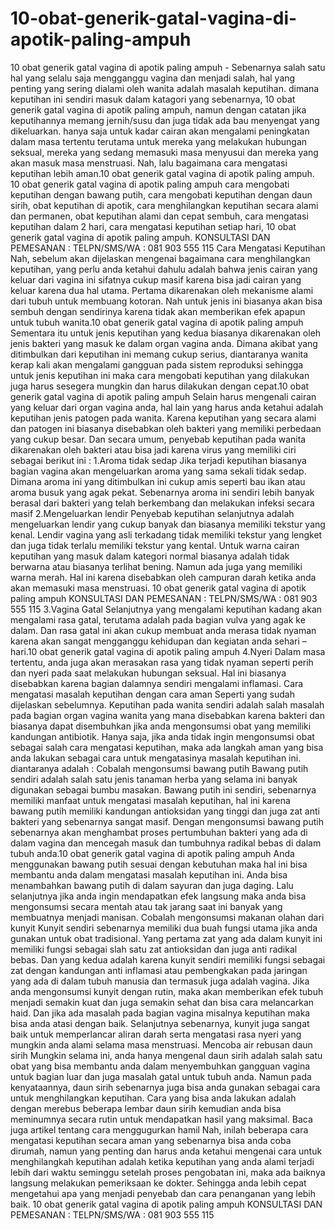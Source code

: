 # 10-obat-generik-gatal-vagina-di-apotik-paling-ampuh
10 obat generik gatal vagina di apotik paling ampuh - Sebenarnya salah satu hal yang selalu saja mengganggu vagina dan menjadi salah, hal yang penting yang sering dialami oleh wanita adalah masalah keputihan. dimana keputihan ini sendiri masuk dalam katagori yang sebenarnya, 10 obat generik gatal vagina di apotik paling ampuh, namun dengan catatan jika keputihannya memang jernih/susu dan juga tidak ada bau menyengat yang dikeluarkan. hanya saja untuk kadar cairan akan mengalami peningkatan dalam masa tertentu terutama untuk mereka yang melakukan hubungan seksual, mereka yang sedang memasuki masa menyusui dan mereka yang akan masuk masa menstruasi. Nah, lalu bagaimana cara mengatasi keputihan lebih aman.10 obat generik gatal vagina di apotik paling ampuh.    10 obat generik gatal vagina di apotik paling ampuh  cara mengobati keputihan dengan bawang putih, cara mengobati keputihan dengan daun sirih, obat keputihan di apotik, cara menghilangkan keputihan secara alami dan permanen, obat keputihan alami dan cepat sembuh, cara mengatasi keputihan dalam 2 hari, cara mengatasi keputihan setiap hari, 10 obat generik gatal vagina di apotik paling ampuh.   KONSULTASI DAN PEMESANAN :  TELPN/SMS/WA :  081 903 555 115    Cara Mengatasi Keputihan  Nah, sebelum akan dijelaskan mengenai bagaimana cara menghilangkan keputihan, yang perlu anda ketahui dahulu adalah bahwa jenis cairan yang keluar dari vagina ini sifatnya cukup masif karena bisa jadi cairan yang keluar karena dua hal utama. Pertama dikarenakan oleh mekanisme alami dari tubuh untuk membuang kotoran. Nah untuk jenis ini biasanya akan bisa sembuh dengan sendirinya karena tidak akan memberikan efek apapun untuk tubuh wanita.10 obat generik gatal vagina di apotik paling ampuh  Sementara itu untuk jenis keputihan yang kedua biasanya dikarenakan oleh jenis bakteri yang masuk ke dalam organ vagina anda. Dimana akibat yang ditimbulkan dari keputihan ini memang cukup serius, diantaranya wanita kerap kali akan mengalami gangguan pada sistem reproduksi sehingga untuk jenis keputihan ini maka cara mengobati keputihan yang dilakukan juga harus sesegera mungkin dan harus dilakukan dengan cepat.10 obat generik gatal vagina di apotik paling ampuh  Selain harus mengenali cairan yang keluar dari organ vagina anda, hal lain yang harus anda ketahui adalah keputihan jenis patogen pada wanita. Karena keputihan  yang secara alami dan patogen ini biasanya disebabkan oleh bakteri yang memiliki perbedaan yang cukup besar. Dan secara umum, penyebab keputihan pada wanita dikarenakan oleh bakteri atau bisa jadi karena virus yang memiliki ciri sebagai berikut ini :  1.Aroma tidak sedap  Jika terjadi keputihan biasanya bagian vagina akan mengeluarkan aroma yang sama sekali tidak sedap. Dimana aroma ini yang ditimbulkan ini cukup amis seperti bau ikan atau aroma busuk yang agak pekat. Sebenarnya aroma ini sendiri lebih banyak berasal dari bakteri yang telah berkembang dan melakukan infeksi secara masif  2.Mengeluarkan lendir  Penyebab keputihan selanjutnya adalah mengeluarkan lendir yang cukup banyak dan biasanya memiliki tekstur yang kenal. Lendir vagina yang asli terkadang tidak memiliki tekstur yang lengket dan juga tidak terlalu memiliki tekstur yang kental. Untuk warna cairan keputihan yang masuk dalam kategori normal biasanya adalah tidak berwarna atau biasanya terlihat bening. Namun ada juga yang memiliki warna merah. Hal ini karena disebabkan oleh campuran darah ketika anda akan memasuki masa menstruasi.    10 obat generik gatal vagina di apotik paling ampuh  KONSULTASI DAN PEMESANAN :  TELPN/SMS/WA :  081 903 555 115   3.Vagina Gatal  Selanjutnya yang mengalami keputihan kadang akan mengalami rasa gatal, terutama adalah pada bagian vulva yang agak ke dalam. Dan rasa gatal ini akan cukup membuat anda merasa tidak nyaman karena akan sangat mengganggu kehidupan dan kegiatan anda sehari – hari.10 obat generik gatal vagina di apotik paling ampuh  4.Nyeri  Dalam masa tertentu, anda juga akan merasakan rasa yang tidak nyaman seperti perih dan nyeri pada saat melakukan hubungan seksual. Hal ini biasanya disebabkan karena bagian dalamnya sendiri mengalami inflamasi.  Cara mengatasi masalah keputihan dengan cara aman  Seperti yang sudah dijelaskan sebelumnya. Keputihan pada wanita sendiri adalah salah masalah pada bagian organ vagina wanita yang mana disebabkan karena bakteri dan biasanya dapat disembuhkan jika anda mengonsumsi obat  yang memiliki kandungan antibiotik. Hanya saja, jika anda tidak ingin mengonsumsi obat sebagai salah cara mengatasi keputihan, maka ada langkah aman yang bisa anda lakukan sebagai cara untuk mengatasinya masalah keputihan ini. diantaranya adalah :  Cobalah mengonsumsi bawang putih  Bawang putih sendiri adalah salah satu jenis tanaman herba yang selama ini banyak digunakan sebagai bumbu masakan. Bawang putih ini sendiri, sebenarnya memiliki manfaat untuk mengatasi masalah keputihan, hal ini karena bawang putih memiliki kandungan antioksidan yang tinggi dan juga zat anti bakteri yang sebenarnya sangat masif. Dengan mengonsumsi bawang putih sebenarnya akan menghambat proses pertumbuhan bakteri yang ada di dalam vagina dan mencegah masuk dan tumbuhnya radikal bebas di dalam tubuh anda.10 obat generik gatal vagina di apotik paling ampuh  Anda menggunakan bawang putih sesuai dengan kebutuhan maka hal ini bisa membantu anda dalam mengatasi masalah keputihan ini. Anda bisa menambahkan bawang putih di dalam sayuran dan juga daging. Lalu selanjutnya jika anda ingin mendapatkan efek langsung maka anda bisa mengonsumsi secara mentah atau tak jarang saat ini banyak yang membuatnya menjadi manisan.  Cobalah mengonsumsi makanan olahan dari kunyit  Kunyit sendiri sebenarnya memiliki dua buah fungsi utama jika anda gunakan untuk obat tradisional. Yang pertama zat yang ada dalam kunyit ini memiliki fungsi sebagai slah satu zat antioksidan dan juga anti radikal bebas. Dan yang kedua adalah karena kunyit sendiri memiliki fungsi sebagai zat dengan kandungan anti inflamasi atau pembengkakan pada jaringan yang ada di dalam tubuh manusia dan termasuk juga adalah vagina.  Jika anda mengonsumsi kunyit dengan rutin, maka akan memberikan efek tubuh menjadi semakin kuat dan juga semakin sehat dan bisa cara melancarkan haid. Dan jika ada masalah pada bagian vagina misalnya keputihan maka bisa anda atasi dengan baik. Selanjutnya sebenarnya, kunyit juga sangat baik untuk memperlancar aliran darah serta mengatasi rasa nyeri yang mungkin anda alami selama masa menstruasi.  Mencoba air rebusan daun sirih  Mungkin selama ini, anda hanya mengenal daun sirih adalah salah satu obat yang bisa membantu anda dalam menyembuhkan gangguan vagina untuk bagian luar dan juga masalah gatal untuk tubuh anda. Namun pada kenyataannya, daun sirih sebenarnya juga bisa anda gunakan sebagai cara untuk menghilangkan keputihan. Cara yang bisa anda lakukan adalah dengan merebus beberapa lembar daun sirih kemudian anda bisa meminumnya secara rutin untuk mendapatkan hasil yang maksimal. Baca juga artikel tentang cara menggugurkan hamil  Nah, inilah beberapa cara mengatasi keputihan secara aman yang sebenarnya bisa anda coba dirumah, namun yang penting dan harus anda ketahui mengenai cara untuk menghilangkah keputihan adalah ketika keputihan yang anda alami terjadi lebih dari waktu seminggu setelah proses pengobatan ini, maka ada baiknya langsung melakukan pemeriksaan ke dokter. Sehingga anda lebih cepat mengetahui apa yang menjadi penyebab dan cara penanganan yang lebih baik.    10 obat generik gatal vagina di apotik paling ampuh  KONSULTASI DAN PEMESANAN :  TELPN/SMS/WA :  081 903 555 115

